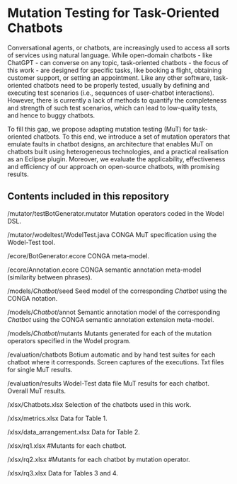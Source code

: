 # Mutation Testing for Task-Oriented Chatbots

Conversational agents, or chatbots, are increasingly used to access all sorts of services using natural language. While open-domain chatbots - like ChatGPT - can converse on any topic, task-oriented chatbots - the focus of this work - are designed for specific tasks, like booking a flight, obtaining customer support, or setting an appointment. Like any other software, task-oriented chatbots need to be properly tested, usually by defining and executing test scenarios (i.e., sequences of user-chatbot interactions). However, there is currently a lack of methods to quantify the completeness and strength of such test scenarios, which can lead to low-quality tests, and hence to buggy chatbots.

To fill this gap, we propose adapting mutation testing (MuT) for task-oriented chatbots. To this end, we introduce a set of mutation operators that emulate faults in chatbot designs, an architecture that enables MuT on chatbots built using heterogeneous technologies, and a practical realisation as an Eclipse plugin. Moreover, we evaluate the applicability, effectiveness and efficiency of our approach on open-source chatbots, with promising results.

## Contents included in this repository

/mutator/testBotGenerator.mutator Mutation operators coded in the Wodel DSL. 

/mutator/wodeltest/WodelTest.java CONGA MuT specification using the Wodel-Test tool. 


/ecore/BotGenerator.ecore CONGA meta-model.

/ecore/Annotation.ecore CONGA semantic annotation meta-model (similarity between phrases).


/models/*Chatbot*/seed Seed model of the corresponding *Chatbot* using the CONGA notation.

/models/*Chatbot*/annot Semantic annotation model of the corresponding *Chatbot* using the CONGA semantic annotation extension meta-model.

/models/*Chatbot*/mutants Mutants generated for each of the mutation operators specified in the Wodel program.


/evaluation/chatbots Botium automatic and by hand test suites for each chatbot where it corresponds. Screen captures of the executions. Txt files for single MuT results.
 
/evaluation/results Wodel-Test data file MuT results for each chatbot. Overall MuT results. 


/xlsx/Chatbots.xlsx Selection of the chatbots used in this work.

/xlsx/metrics.xlsx Data for Table 1.

/xlsx/data_arrangement.xlsx Data for Table 2.

/xlsx/rq1.xlsx #Mutants for each chatbot.

/xlsx/rq2.xlsx #Mutants for each chatbot by mutation operator.

/xlsx/rq3.xlsx Data for Tables 3 and 4.


